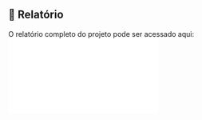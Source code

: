 ## 📄 Relatório

O relatório completo do projeto pode ser acessado aqui:  
![Catálogo de Livros com Árvores BST e AVL (PDF)](Catálogo_de_Livros_com_Árvores_BST_e_AVL.pdf)
